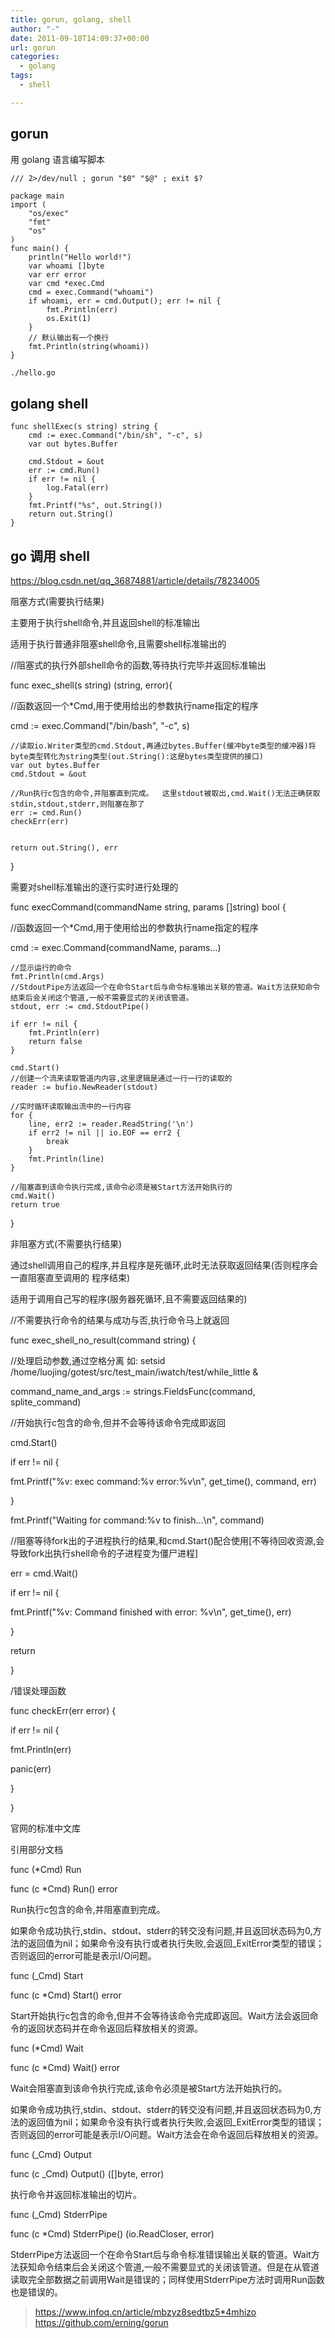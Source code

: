 ```yaml
---
title: gorun, golang, shell
author: "-"
date: 2011-09-18T14:09:37+00:00
url: gorun
categories:
  - golang
tags:
  - shell

---
```

## gorun
用 golang 语言编写脚本

```golang
/// 2>/dev/null ; gorun "$0" "$@" ; exit $?

package main
import (
    "os/exec"
    "fmt"
    "os"
)
func main() {
    println("Hello world!")
    var whoami []byte
    var err error
    var cmd *exec.Cmd
    cmd = exec.Command("whoami")
    if whoami, err = cmd.Output(); err != nil {
        fmt.Println(err)
        os.Exit(1)
    }
    // 默认输出有一个换行
    fmt.Println(string(whoami))
}
```

```bash
./hello.go
```

## golang shell
```golang
func shellExec(s string) string {
    cmd := exec.Command("/bin/sh", "-c", s)
    var out bytes.Buffer

    cmd.Stdout = &out
    err := cmd.Run()
    if err != nil {
        log.Fatal(err)
    }
    fmt.Printf("%s", out.String())
    return out.String()
}

```



## go 调用 shell
https://blog.csdn.net/qq_36874881/article/details/78234005

阻塞方式(需要执行结果)
  
主要用于执行shell命令,并且返回shell的标准输出

适用于执行普通非阻塞shell命令,且需要shell标准输出的
  
//阻塞式的执行外部shell命令的函数,等待执行完毕并返回标准输出
  
func exec_shell(s string) (string, error){
      
//函数返回一个*Cmd,用于使用给出的参数执行name指定的程序
      
cmd := exec.Command("/bin/bash", "-c", s)

    //读取io.Writer类型的cmd.Stdout,再通过bytes.Buffer(缓冲byte类型的缓冲器)将byte类型转化为string类型(out.String():这是bytes类型提供的接口)
    var out bytes.Buffer
    cmd.Stdout = &out
    
    //Run执行c包含的命令,并阻塞直到完成。  这里stdout被取出,cmd.Wait()无法正确获取stdin,stdout,stderr,则阻塞在那了
    err := cmd.Run()
    checkErr(err)
    
    
    return out.String(), err
    

}
  
需要对shell标准输出的逐行实时进行处理的
  
func execCommand(commandName string, params []string) bool {
      
//函数返回一个*Cmd,用于使用给出的参数执行name指定的程序
      
cmd := exec.Command(commandName, params...)

    //显示运行的命令
    fmt.Println(cmd.Args)
    //StdoutPipe方法返回一个在命令Start后与命令标准输出关联的管道。Wait方法获知命令结束后会关闭这个管道,一般不需要显式的关闭该管道。
    stdout, err := cmd.StdoutPipe()
    
    if err != nil {
        fmt.Println(err)
        return false
    }
    
    cmd.Start()
    //创建一个流来读取管道内内容,这里逻辑是通过一行一行的读取的
    reader := bufio.NewReader(stdout)
    
    //实时循环读取输出流中的一行内容
    for {
        line, err2 := reader.ReadString('\n')
        if err2 != nil || io.EOF == err2 {
            break
        }
        fmt.Println(line)
    }
    
    //阻塞直到该命令执行完成,该命令必须是被Start方法开始执行的
    cmd.Wait()
    return true
    

}
  
非阻塞方式(不需要执行结果)
  
通过shell调用自己的程序,并且程序是死循环,此时无法获取返回结果(否则程序会一直阻塞直至调用的 程序结束)

适用于调用自己写的程序(服务器死循环,且不需要返回结果的)

//不需要执行命令的结果与成功与否,执行命令马上就返回
  
func exec_shell_no_result(command string) {
      
//处理启动参数,通过空格分离 如: setsid /home/luojing/gotest/src/test_main/iwatch/test/while_little &
      
command_name_and_args := strings.FieldsFunc(command, splite_command)
      
//开始执行c包含的命令,但并不会等待该命令完成即返回
      
cmd.Start()
          
if err != nil {
          
fmt.Printf("%v: exec command:%v error:%v\n", get_time(), command, err)
      
}
      
fmt.Printf("Waiting for command:%v to finish...\n", command)
      
//阻塞等待fork出的子进程执行的结果,和cmd.Start()配合使用[不等待回收资源,会导致fork出执行shell命令的子进程变为僵尸进程]
      
err = cmd.Wait()
      
if err != nil {
          
fmt.Printf("%v: Command finished with error: %v\n", get_time(), err)
      
}
      
return
  
}
  
/错误处理函数
  
func checkErr(err error) {
      
if err != nil {
          
fmt.Println(err)
          
panic(err)
      
}
  
}
  
官网的标准中文库
  
引用部分文档

func (*Cmd) Run
  
func (c *Cmd) Run() error

Run执行c包含的命令,并阻塞直到完成。
  
如果命令成功执行,stdin、stdout、stderr的转交没有问题,并且返回状态码为0,方法的返回值为nil；如果命令没有执行或者执行失败,会返回_ExitError类型的错误；否则返回的error可能是表示I/O问题。
  
func (_Cmd) Start
  
func (c *Cmd) Start() error

Start开始执行c包含的命令,但并不会等待该命令完成即返回。Wait方法会返回命令的返回状态码并在命令返回后释放相关的资源。
  
func (*Cmd) Wait
  
func (c *Cmd) Wait() error
  
Wait会阻塞直到该命令执行完成,该命令必须是被Start方法开始执行的。

如果命令成功执行,stdin、stdout、stderr的转交没有问题,并且返回状态码为0,方法的返回值为nil；如果命令没有执行或者执行失败,会返回_ExitError类型的错误；否则返回的error可能是表示I/O问题。Wait方法会在命令返回后释放相关的资源。
  
func (_Cmd) Output
  
func (c _Cmd) Output() ([]byte, error)
  
执行命令并返回标准输出的切片。
  
func (_Cmd) StderrPipe
  
func (c *Cmd) StderrPipe() (io.ReadCloser, error)
  
StderrPipe方法返回一个在命令Start后与命令标准错误输出关联的管道。Wait方法获知命令结束后会关闭这个管道,一般不需要显式的关闭该管道。但是在从管道读取完全部数据之前调用Wait是错误的；同样使用StderrPipe方法时调用Run函数也是错误的。


>https://www.infoq.cn/article/mbzyz8sedtbz5*4mhizo
>https://github.com/erning/gorun